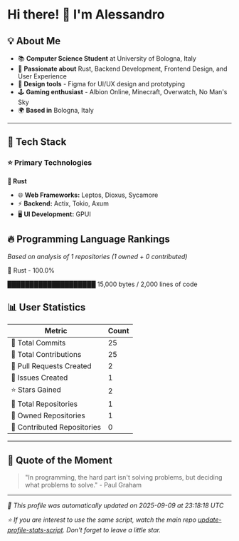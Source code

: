 # Hi there! 👋 I'm Alessandro

## 💡 About Me

* 📚 **Computer Science Student** at University of Bologna, Italy
* 🦀 **Passionate about** Rust, Backend Development, Frontend Design, and User Experience
* 🎨 **Design tools** - Figma for UI/UX design and prototyping
* 🕹️ **Gaming enthusiast** - Albion Online, Minecraft, Overwatch, No Man's Sky
* 🌍 **Based in** Bologna, Italy

---

## 🚀 Tech Stack

### ⭐ Primary Technologies

**🦀 Rust**

- 🌐 **Web Frameworks:** Leptos, Dioxus, Sycamore
- ⚡ **Backend:** Actix, Tokio, Axum
- 🖥️ **UI Development:** GPUI



## 🔥 Programming Language Rankings

*Based on analysis of 1 repositories (1 owned + 0 contributed)*

🥇 Rust - 100.0%

████████████████████ 15,000 bytes / 2,000 lines of code

## 📊 User Statistics

| Metric | Count |
|--------|-------|
| 📝 Total Commits | 25 |
| 🤝 Total Contributions | 25 |
| 🔄 Pull Requests Created | 2 |
| 🐛 Issues Created | 1 |
| ⭐ Stars Gained | 2 |
| 📁 Total Repositories | 1 |
| 👤 Owned Repositories | 1 |
| 🤝 Contributed Repositories | 0 |

---

## 💭 Quote of the Moment

> "In programming, the hard part isn't solving problems, but deciding what problems to solve." - Paul Graham

---

*🤖 This profile was automatically updated on 2025-09-09 at 23:18:18 UTC*

*⭐ If you are interest to use the same script, watch the main repo [update-profile-stats-script](https://github.com/alessandrobrunoh/update-profile-stats-script). Don't forget to leave a little star.*